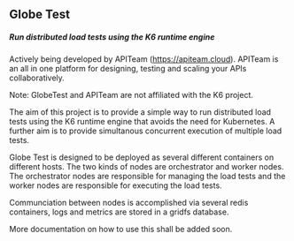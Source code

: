 <h2>
Globe Test
</h2>

##### Run distributed load tests using the K6 runtime engine

Actively being developed by APITeam (<a href="https://apiteam.cloud">https://apiteam.cloud</a>). APITeam is an all in one platform for designing, testing and scaling your APIs collaboratively. 

Note: GlobeTest and APITeam are not affiliated with the K6 project.

The aim of this project is to provide a simple way to run distributed load tests using the K6 runtime engine that avoids the need for Kubernetes. A further aim is to provide simultanous concurrent execution of multiple load tests.

Globe Test is designed to be deployed as several different containers on different hosts. The two kinds of nodes are orchestrator and worker nodes. The orchestrator nodes are responsible for managing the load tests and the worker nodes are responsible for executing the load tests.

Communciation between nodes is accomplished via several redis containers, logs and metrics are stored in a gridfs database.

More documentation on how to use this shall be added soon.
